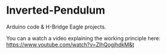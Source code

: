 # Inverted-Pendulum
Arduino code & H-Bridge Eagle projects.

You can a watch a video explaining the working principle here:
https://www.youtube.com/watch?v=ZlhQogjhdkM&t

